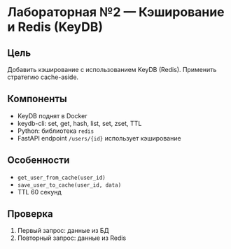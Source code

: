 # Лабораторная №2 — Кэширование и Redis (KeyDB)

## Цель
Добавить кэширование с использованием KeyDB (Redis). Применить стратегию cache-aside.

## Компоненты
- KeyDB поднят в Docker
- keydb-cli: set, get, hash, list, set, zset, TTL
- Python: библиотека `redis`
- FastAPI endpoint `/users/{id}` использует кэширование

## Особенности
- `get_user_from_cache(user_id)`
- `save_user_to_cache(user_id, data)`
- TTL 60 секунд

## Проверка
1. Первый запрос: данные из БД
2. Повторный запрос: данные из Redis